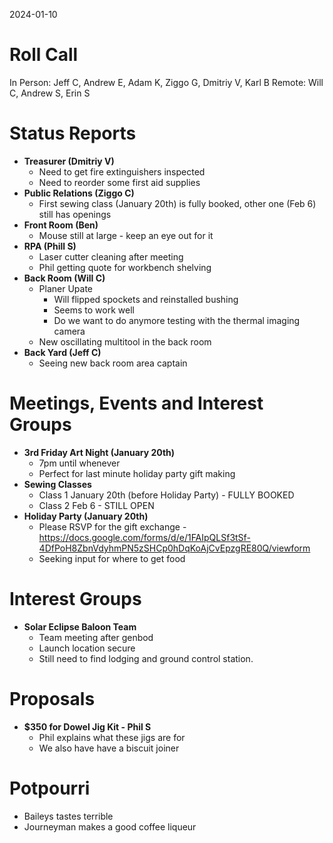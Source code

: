 2024-01-10

# Roll Call

In Person: Jeff C, Andrew E, Adam K, Ziggo G, Dmitriy V, Karl B
Remote: Will C, Andrew S, Erin S

# Status Reports

- **Treasurer (Dmitriy V)**
  - Need to get fire extinguishers inspected
  - Need to reorder some first aid supplies
- **Public Relations (Ziggo C)**
  - First sewing class (January 20th) is fully booked, other one (Feb 6) still has openings
- **Front Room (Ben)**
  - Mouse still at large - keep an eye out for it
- **RPA (Phill S)**
  - Laser cutter cleaning after meeting
  - Phil getting quote for workbench shelving
- **Back Room (Will C)**
  - Planer Upate
    - Will flipped spockets and reinstalled bushing
    - Seems to work well
    - Do we want to do anymore testing with the thermal imaging camera
  - New oscillating multitool in the back room
- **Back Yard (Jeff C)**
  - Seeing new back room area captain

# Meetings, Events and Interest Groups

- **3rd Friday Art Night (January 20th)**
  - 7pm until whenever
  - Perfect for last minute holiday party gift making
- **Sewing Classes**
  - Class 1 January 20th (before Holiday Party) - FULLY BOOKED
  - Class 2 Feb 6 - STILL OPEN
- **Holiday Party (January 20th)**
  - Please RSVP for the gift exchange - https://docs.google.com/forms/d/e/1FAIpQLSf3tSf-4DfPoH8ZbnVdyhmPN5zSHCp0hDqKoAjCvEpzgRE80Q/viewform
  - Seeking input for where to get food

# Interest Groups

- **Solar Eclipse Baloon Team**
  - Team meeting after genbod
  - Launch location secure
  - Still need to find lodging and ground control station.

# Proposals

- **$350 for Dowel Jig Kit - Phil S**
  - Phil explains what these jigs are for
  - We also have have a biscuit joiner

# Potpourri

- Baileys tastes terrible
- Journeyman makes a good coffee liqueur

